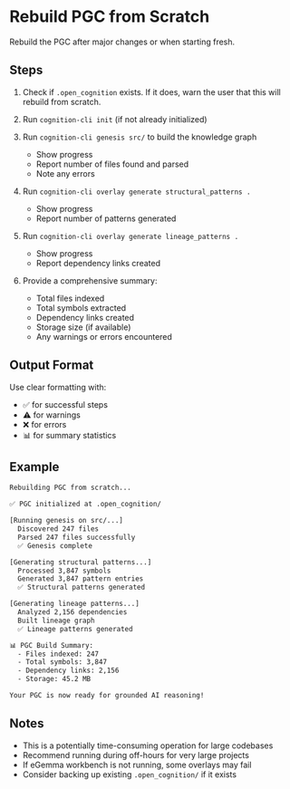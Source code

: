 # Rebuild PGC from Scratch

Rebuild the PGC after major changes or when starting fresh.

## Steps

1. Check if `.open_cognition` exists. If it does, warn the user that this will rebuild from scratch.

2. Run `cognition-cli init` (if not already initialized)

3. Run `cognition-cli genesis src/` to build the knowledge graph
   - Show progress
   - Report number of files found and parsed
   - Note any errors

4. Run `cognition-cli overlay generate structural_patterns .`
   - Show progress
   - Report number of patterns generated

5. Run `cognition-cli overlay generate lineage_patterns .`
   - Show progress
   - Report dependency links created

6. Provide a comprehensive summary:
   - Total files indexed
   - Total symbols extracted
   - Dependency links created
   - Storage size (if available)
   - Any warnings or errors encountered

## Output Format

Use clear formatting with:

- ✅ for successful steps
- ⚠️ for warnings
- ❌ for errors
- 📊 for summary statistics

## Example

```bash
Rebuilding PGC from scratch...

✅ PGC initialized at .open_cognition/

[Running genesis on src/...]
  Discovered 247 files
  Parsed 247 files successfully
  ✅ Genesis complete

[Generating structural patterns...]
  Processed 3,847 symbols
  Generated 3,847 pattern entries
  ✅ Structural patterns generated

[Generating lineage patterns...]
  Analyzed 2,156 dependencies
  Built lineage graph
  ✅ Lineage patterns generated

📊 PGC Build Summary:
  - Files indexed: 247
  - Total symbols: 3,847
  - Dependency links: 2,156
  - Storage: 45.2 MB

Your PGC is now ready for grounded AI reasoning!
```

## Notes

- This is a potentially time-consuming operation for large codebases
- Recommend running during off-hours for very large projects
- If eGemma workbench is not running, some overlays may fail
- Consider backing up existing `.open_cognition/` if it exists

